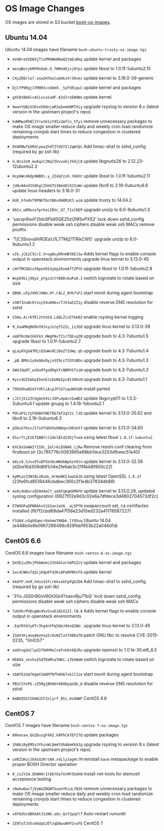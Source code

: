 # OS Image Changes

OS images are stored in S3 bucket [bosh-os-images](http://s3.amazonaws.com/bosh-os-images/).


## Ubuntu 14.04

Ubuntu 14.04 images have filename `bosh-ubuntu-trusty-os-image.tgz`

* `mVdBreXVEW3jTtuPMUWm0NaQ2tmEuBkp`
  update kernel and packages

* `mevqBoryhMFMxQa6.O_7WMsHOjxj8Ypi`
  update libssl to 1.0.1f-1ubuntu2.15

* `CXy2D8rlo7.asw2H7mzCuUmkzVr30vkc`
  update kernel to 3.16.0-39-generic

* `DjCfP9Rgj37M0R3ccOOm9._SyF5RipuC`
  update kernel and packages

* `gXS8tB8AlsACLxca1aOF.A2dJroEW9Wx`
  update kernel

* `4wantbBiSSKve58dnjaR2wSemOAM7Xiy`
  upgrade rsyslog to version 8.x (latest version in the upstream project's repo)

* `hdWMpoRhNlIYrwt61zt9Ix2mYln_hTys`
  remove unnecessary packages to make OS image smaller
  reduce daily and weekly cron load
  randomize remaining cronjob start times to reduce congestion in clustered deployments

* `0YARMwfbXRhCyma2hdTZTd97IlZqW3Qc`
  Add hmac-sha1 to sshd_config (required by go ssh lib)

* `G.Wzs2o9_mu6qvC2Nq7ZUvvo6jJSHjC8`
  update libgnutls26 to 2.12.23-12ubuntu2.2

* `Hcp6Wc4bQp9WB0i.y_2Z4qYzsO.7AXht`
  update libssl to 1.0.1f-1ubuntu2.11

* `jU0u9AnG550hgtZhH4TS30eU0lOJZxWn`
  update libc6 to 2.19-0ubuntu6.6
  update linux-headers to 3.16.0-31

* `bUE_h7edxT9PNKT6ntBKvXH8MzK3.wiA`
  update trusty to 14.04.2

* `O6Co_wDMuso7prheiIRVc_Q7_T1sC0EP`
  upgrade unzip to 6.0-9ubuntu1.3

* 'yacqn9ooY2Idc6Fb65QE25zl2MSvPX52'
  lock down sshd_config permissions
  disable weak ssh ciphers
  disable weak ssh MACs
  remove postfix

* 'TjC3SnsvaIhROEa1J1L77Mj21TRikCW0'
  upgrade unzip to 6.0-9ubuntu1.2

* `xIk.jCEzC5CrI.VrogNsyKRnHBtNIJ1w`
  Adds kernel flags to enable console output in openstack environments
  upgrade linux kernel to 3.13.0-45

* `LNYTMCODzn39poV8I4yUg1RxmAfTZPth`
  upgrade libssl to 1.0.1f-1ubuntu2.8

* `Wxp0XbijOQyo_pYgs3ctYQ0Dc6uPaO.I`
  switch logrotate to rotate based on size

* `QB8K.uFpJXHYJ4Nm.Of.CALZ_8Vh7sF2`
  start monit during agent bootstrap

* `shN71hxWcKt1xy54u8H6vcTJX3whZZ1y`
  disable reverse DNS resolution for sshd

* `VSHa.AirKTKl2thd3d.Ld0LZirE7kK8Z`
  enable rsyslog kernel logging

* `9_XaaM0qR6ReYHJvyJstqf52IL_1zJOQ`
  upgrade linux kernel to 3.13.0-39

* `omOTKc0mI6GFkX_HWgPAxfZicfQEvq2B`
  upgrade bash to 4.3-7ubuntu1.5
  upgrade libssl to 1.0.1f-1ubuntu2.7

* `qLay8YgGATMjiQZwWv0C26GZ7IUWy.qh`
  upgrade bash to 4.3-7ubuntu1.4

* `_pB.QMUs1y8oQAvDyjvGI9ccfIOtU0Do`
  upgrade bash to 4.3-7ubuntu1.3

* `GW4JUpDT_wsDu9TgsDRgXfcNBMVSfziW`
  upgrade bash to 4.3-7ubuntu1.2

* `9ysc4UIkmhpIhonEJzEeNbIpc8t38KxH`
  upgrade bash to 4.3-7ubuntu1.1

* `7956UhwNIGtYVKliAcpJFCO7iquWbhQR`
  install parted

* `cJItjk12ZCUgOo591c10FLHpAcVIwWDZ`
  update libgcrypt11 to 1.5.3-2ubuntu4.1
  update gnupg to 1.4.16-1ubuntu2.1

* `P9CaP1LYyF6DBXYWEf0G7mf2qY2z_l1D`
  update kernel to 3.13.0-35.62 and libc6 to 2.19-0ubuntu6.3

* `pGDuX7KzvJI7sXfGDU5obN8qxcD03e57`
  update kernel to 3.13.0-34.60

* `EhzrTcjEIEfEBBfcl3dnlBld2ZDjTveA`
  using latest libssl `1.0.1f-1ubuntu2`

* `KXC8x5eWAI71IOc_IelrkLEGNA6_cjRw`
  Remove resolv.conf clearing from firstboot.sh
  (3c785776c5093995e66bb1dce3253dfbeec51e40)

* `b8ix9.SJvvOTxDP5kV6cWNdkWpSxY6tn`
  update kernel to 3.13.0-32.56
  (d2be16d309d891cf4e2fe6ab3c21f4bb8f800c22)

* `kpMtaz33W38LnRuUL_ArWoNKIJwaS6Jb`
  using latest OpenSSL `1.0.1f`
  (23fe6fcd8518446cbdbec360c2f1e4b37834db88)

* `4oXc4U0orsQS944oCY_am5FqAqHXMhFK`
  update kernel to 3.13.0.29, updated syslog configuration
  (6927f02e9d3c02e6a7dfdece3d4802704572df2c)

* `ETW9GFwQPNRAknS1SSanJaVA__aL5PfN`
  swapaccount set, ca certifactes installed
  (f87f2cbd89da47f56e23d15ed232a41178587227)

* `FlU8d.nSgbEqmcr0ahmoTKNbk.lY95uq`
  Ubuntu 14.04
  (e448b0e8b0967288488c929fbbf953b22a046d1d)


## CentOS 6.6

CentOS 6.6 images have filename `bosh-centos-6-os-image.tgz`

* `Q43Dju2RvjPkbWakc33SAGCwrXAPGZiV`
  update kernel and packages

* `2wi4CWKxfqSLjKQp0T4IKcAPaNFNhCFG`
  update kernel

* `kkUYP.4sM_hdsn3Sfcr6ksahFpPgb2D8`
  Add hmac-sha1 to sshd_config (required by go ssh lib)

* '3Yu.JSS0rB0oV6Gt3QnFfxaxvRju71bQ'
  lock down sshd_config permissions
  disable weak ssh ciphers
  disable weak ssh MACs

* `lUG9hrPUDugWx4Sv5vuKiN1X2Z1.lN.8`
  Adds kernel flags to enable console output in openstack environments

* `.EqtRtHJyHTr3hg4nFPq5QmJ4UxQ2WU.`
  upgrade linux kernel to 3.13.0-45

* `ISA4tKjaoq4koVay5rAzNZlzX7X0KafH`
  patch GNU libc to resolve CVE-2015-0235, "GHOST"

* `aoUtngdallpd2f6HhMxCveFvk6t6B2Ru`
  upgrade openssl to 1.0.1e-30.el6_6.5

* `Hb884_xVvhoIhdTEmMtaTHKC.s7b9AmN`
  switch logrotate to rotate based on size

* `xbBfE2GA7AgmCGA6MfNfhHX67vkJlIze`
  start monit during agent bootstrap

* `PB2C5YnPG.zZ5MgjBR96Y40UDpqVQb_D`
  disable reverse DNS resolution for sshd

* `6mBEQ5Gt5O6NJIFZxlyrf_05i.6s0OWF`
  CentOS 6.6


## CentOS 7

CentOS 7 images have filename `bosh-centos-7-os-image.tgz`

* `00kmcew_QGZDuzgF49Z.kAPhCA7EFIfQ`
  update packages

* `1hBkiByEM5v3YhznWLQmmTdhA8eKkb3g`
  upgrade rsyslog to version 8.x (latest version in the upstream project's repo)

* `uVRZSKujJb4zU2KrtAH.xVLly3agHc7M`
  reinstall `base` metapackage to enable proper BOSH Director operation

* `0_zs2Y2A.QhW00r1tbb7Oa7XcMY3GdkW`
  install net-tools for stemcell acceptance testing

* `cNakw6wcTjEyWaZBQWTUuoeYKiuLYB3k`
  remove unnecessary packages to make OS image smaller
  reduce daily and weekly cron load
  randomize remaining cronjob start times to reduce congestion in clustered deployments

* `x0Y6dVzdBHSAt33zNO.aOu_QvY2pqVlT`
  Auto-restart runsvdir

* `3I9TaTJV5vUkUpGJETzqD8wsWhP2vsFE`
  CentOS 7
